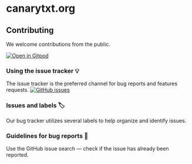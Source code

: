 # canarytxt.org


## Contributing

We welcome contributions from the public.

[![Open in Gitpod](https://gitpod.io/button/open-in-gitpod.svg)](https://gitpod.io/#https://github.com/canarytxt/canarytxt.org)

### Using the issue tracker 💡

The issue tracker is the preferred channel for bug reports and features requests. [![GitHub issues](https://img.shields.io/github/issues/ghuntley/canarytxt.org.svg?style=flat-square)](https://github.com/ghuntley/canarytxt.org/issues)

### Issues and labels 🏷

Our bug tracker utilizes several labels to help organize and identify issues.

### Guidelines for bug reports 🐛

Use the GitHub issue search — check if the issue has already been reported.
